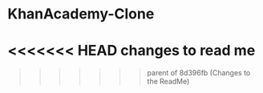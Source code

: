 # KhanAcademy-Clone
<<<<<<< HEAD
changes to read me
=======
>>>>>>> parent of 8d396fb (Changes to the ReadMe)
